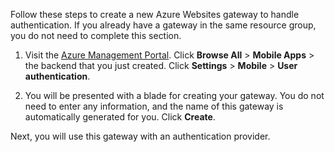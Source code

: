 <!-- not suitable for Mooncake -->

Follow these steps to create a new Azure Websites gateway to handle authentication. If you already have a gateway in the same resource group, you do not need to complete this section.

1. Visit the [Azure Management Portal]. Click **Browse All** > **Mobile Apps** > the backend that you just created. Click **Settings** > **Mobile** > **User authentication**. 

2. You will be presented with a blade for creating your gateway. You do not need to enter any information, and the name of this gateway is automatically generated for you. Click **Create**.

Next, you will use this gateway with an authentication provider.

<!-- URLs. -->
[Azure Management Portal]: https://manage.windowsazure.cn/
